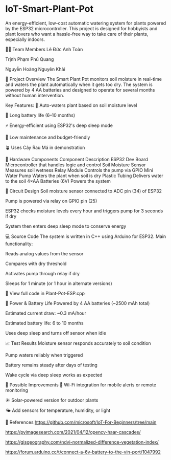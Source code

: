 # IoT-Smart-Plant-Pot
An energy-efficient, low-cost automatic watering system for plants powered by the ESP32 microcontroller. This project is designed for hobbyists and plant lovers who want a hassle-free way to take care of their plants, especially indoors.

👨‍💻 Team Members
Lê Đức Anh Toàn

Trịnh Phạm Phú Quang

Nguyễn Hoàng Nguyên Khải

📌 Project Overview
The Smart Plant Pot monitors soil moisture in real-time and waters the plant automatically when it gets too dry. The system is powered by 4 AA batteries and designed to operate for several months without human intervention.

Key Features:
🌿 Auto-waters plant based on soil moisture level

🔋 Long battery life (6–10 months)

⚡ Energy-efficient using ESP32's deep sleep mode

🔧 Low maintenance and budget-friendly

🪴 Uses Cây Rau Má in demonstration

🔧 Hardware Components
Component	Description
ESP32 Dev Board	Microcontroller that handles logic and control
Soil Moisture Sensor	Measures soil wetness
Relay Module	Controls the pump via GPIO
Mini Water Pump	Waters the plant when soil is dry
Plastic Tubing	Delivers water to the soil
4×AA Batteries (6V)	Powers the system

🔌 Circuit Design
Soil moisture sensor connected to ADC pin (34) of ESP32

Pump is powered via relay on GPIO pin (25)

ESP32 checks moisture levels every hour and triggers pump for 3 seconds if dry

System then enters deep sleep mode to conserve energy

💻 Source Code
The system is written in C++ using Arduino for ESP32. Main functionality:

Reads analog values from the sensor

Compares with dry threshold

Activates pump through relay if dry

Sleeps for 1 minute (or 1 hour in alternate versions)

📁 View full code in Plant-Pot-ESP.cpp

🔋 Power & Battery Life
Powered by 4 AA batteries (~2500 mAh total)

Estimated current draw: ~0.3 mA/hour

Estimated battery life: 6 to 10 months

Uses deep sleep and turns off sensor when idle

📈 Test Results
Moisture sensor responds accurately to soil condition

Pump waters reliably when triggered

Battery remains steady after days of testing

Wake cycle via deep sleep works as expected

🧠 Possible Improvements
📡 Wi-Fi integration for mobile alerts or remote monitoring

☀️ Solar-powered version for outdoor plants

🌤️ Add sensors for temperature, humidity, or light

📎 References
https://github.com/microsoft/IoT-For-Beginners/tree/main

https://pyimagesearch.com/2021/04/12/opencv-haar-cascades/

https://gisgeography.com/ndvi-normalized-difference-vegetation-index/

https://forum.arduino.cc/t/connect-a-6v-battery-to-the-vin-port/1047992

